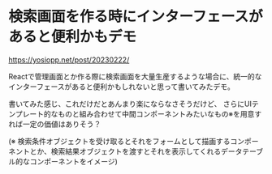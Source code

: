 # 検索画面を作る時にインターフェースがあると便利かもデモ

https://yosiopp.net/post/20230222/

Reactで管理画面とか作る際に検索画面を大量生産するような場合に、統一的なインターフェースがあると便利かもしれないと思って書いてみたデモ。

書いてみた感じ、これだけだとあんまり楽にならなさそうだけど、
さらにUIテンプレート的なものと組み合わせて中間コンポーネントみたいなもの※を用意すれば一定の価値はありそう？

(※ 検索条件オブジェクトを受け取るとそれをフォームとして描画するコンポーネントとか、検索結果オブジェクトを渡すとそれを表示してくれるデータテーブル的なコンポーネントをイメージ)